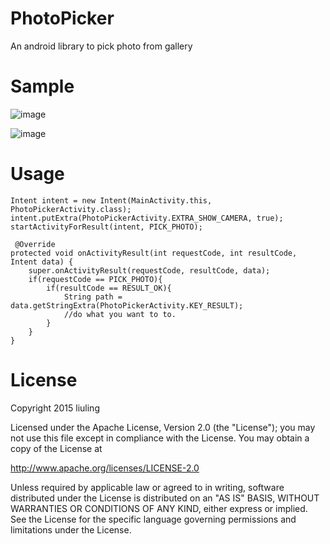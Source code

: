 # PhotoPicker
An android library to pick photo from gallery

# Sample

![image](https://raw.githubusercontent.com/liuling07/PhotoPicker/master/photo-picker-sample01.png)

![image](https://raw.githubusercontent.com/liuling07/PhotoPicker/master/photo-picker-sample02.png)

# Usage
```
Intent intent = new Intent(MainActivity.this, PhotoPickerActivity.class);
intent.putExtra(PhotoPickerActivity.EXTRA_SHOW_CAMERA, true);
startActivityForResult(intent, PICK_PHOTO);
```

```
 @Override
protected void onActivityResult(int requestCode, int resultCode, Intent data) {
    super.onActivityResult(requestCode, resultCode, data);
    if(requestCode == PICK_PHOTO){
        if(resultCode == RESULT_OK){
            String path = data.getStringExtra(PhotoPickerActivity.KEY_RESULT);
            //do what you want to to.
        }
    }
}
```

# License
Copyright 2015 liuling

Licensed under the Apache License, Version 2.0 (the "License");
you may not use this file except in compliance with the License.
You may obtain a copy of the License at

   http://www.apache.org/licenses/LICENSE-2.0

Unless required by applicable law or agreed to in writing, software
distributed under the License is distributed on an "AS IS" BASIS,
WITHOUT WARRANTIES OR CONDITIONS OF ANY KIND, either express or implied.
See the License for the specific language governing permissions and
limitations under the License.